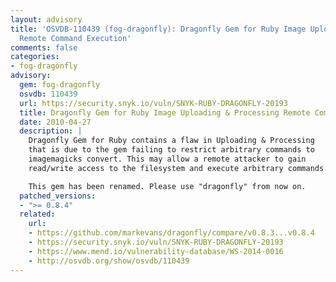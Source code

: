 ```yaml
---
layout: advisory
title: 'OSVDB-110439 (fog-dragonfly): Dragonfly Gem for Ruby Image Uploading & Processing
  Remote Command Execution'
comments: false
categories:
- fog-dragonfly
advisory:
  gem: fog-dragonfly
  osvdb: 110439
  url: https://security.snyk.io/vuln/SNYK-RUBY-DRAGONFLY-20193
  title: Dragonfly Gem for Ruby Image Uploading & Processing Remote Command Execution
  date: 2010-04-27
  description: |
    Dragonfly Gem for Ruby contains a flaw in Uploading & Processing
    that is due to the gem failing to restrict arbitrary commands to
    imagemagicks convert. This may allow a remote attacker to gain
    read/write access to the filesystem and execute arbitrary commands.

    This gem has been renamed. Please use "dragonfly" from now on.
  patched_versions:
  - ">= 0.8.4"
  related:
    url:
    - https://github.com/markevans/dragonfly/compare/v0.8.3...v0.8.4
    - https://security.snyk.io/vuln/SNYK-RUBY-DRAGONFLY-20193
    - https://www.mend.io/vulnerability-database/WS-2014-0016
    - http://osvdb.org/show/osvdb/110439
---
```

